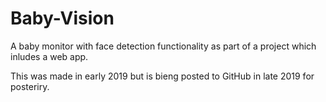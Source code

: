 # Baby-Vision
A baby monitor with face detection functionality as part of a project which inludes a web app.

This was made in early 2019 but is bieng posted to GitHub in late 2019 for posteriry. 
